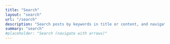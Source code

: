 ```yaml
---
title: "Search" 
layout: "search"
url: "/search"
description: "Search posts by keywords in title or content, and navigate with arrows through results"
summary: "search"
#placeholder: "Search (navigate with arrows)"
---
```

